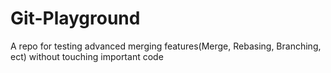 Git-Playground
==============

A repo for testing advanced merging features(Merge, Rebasing, Branching, ect) without touching important code
